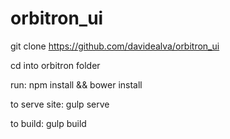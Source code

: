 # orbitron_ui

git clone https://github.com/davidealva/orbitron_ui

cd into orbitron folder

run:
npm install && bower install

to serve site:
gulp serve

to build:
gulp build
